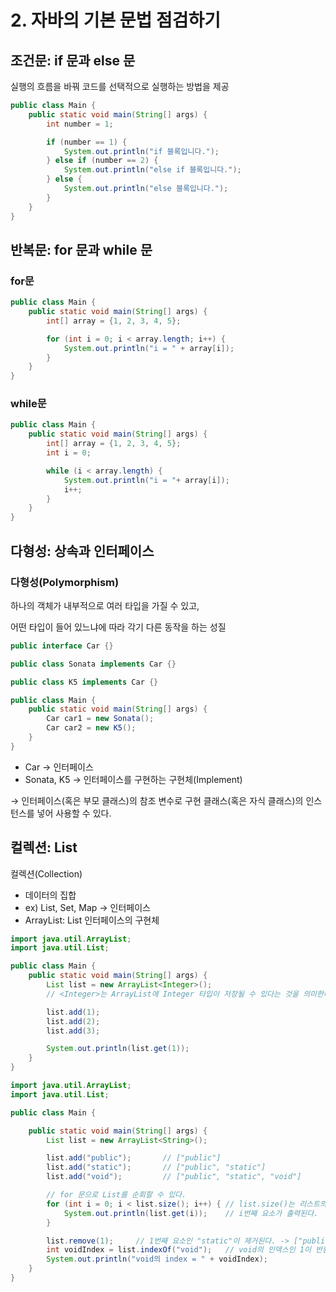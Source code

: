 # 2. 자바의 기본 문법 점검하기

## 조건문: if 문과 else 문

실행의 흐름을 바꿔 코드를 선택적으로 실행하는 방법을 제공

```java
public class Main {
    public static void main(String[] args) {
        int number = 1;

        if (number == 1) {
            System.out.println("if 블록입니다.");
        } else if (number == 2) {
            System.out.println("else if 블록입니다.");
        } else {
            System.out.println("else 블록입니다.");
        }
    }
}
```

## 반복문: for 문과 while 문

### for문

```java
public class Main {
    public static void main(String[] args) {
        int[] array = {1, 2, 3, 4, 5};

        for (int i = 0; i < array.length; i++) {
            System.out.println("i = " + array[i]);
        }
    }
}
```

### while문

```java
public class Main {
    public static void main(String[] args) {
        int[] array = {1, 2, 3, 4, 5};
        int i = 0;

        while (i < array.length) {
            System.out.println("i = "+ array[i]);
            i++;
        }
    }
}
```

## 다형성: 상속과 인터페이스

### 다형성(Polymorphism)

하나의 객체가 내부적으로 여러 타입을 가질 수 있고,

어떤 타입이 들어 있느냐에 따라 각기 다른 동작을 하는 성질

```java
public interface Car {}

public class Sonata implements Car {}

public class K5 implements Car {}

public class Main {
    public static void main(String[] args) {
        Car car1 = new Sonata();
        Car car2 = new K5();
    }
}
```

- Car → 인터페이스
- Sonata, K5 → 인터페이스를 구현하는 구현체(Implement)

→ 인터페이스(혹은 부모 클래스)의 참조 변수로 구현 클래스(혹은 자식 클래스)의 인스턴스를 넣어 사용할 수 있다.

## 컬렉션: List

컬렉션(Collection)

- 데이터의 집합
- ex) List, Set, Map → 인터페이스
- ArrayList: List 인터페이스의 구현체

```java
import java.util.ArrayList;
import java.util.List;

public class Main {
    public static void main(String[] args) {
        List list = new ArrayList<Integer>();
        // <Integer>는 ArrayList에 Integer 타입이 저장될 수 있다는 것을 의미한다.

        list.add(1);
        list.add(2);
        list.add(3);

        System.out.println(list.get(1));
    }
}

```

```java
import java.util.ArrayList;
import java.util.List;

public class Main {

    public static void main(String[] args) {
        List list = new ArrayList<String>();

        list.add("public");       // ["public"]
        list.add("static");       // ["public", "static"]
        list.add("void");         // ["public", "static", "void"]

        // for 문으로 List를 순회할 수 있다.
        for (int i = 0; i < list.size(); i++) { // list.size()는 리스트의 크기를 반환한다.
            System.out.println(list.get(i));    // i번째 요소가 출력된다.
        }

        list.remove(1);     // 1번째 요소인 "static"이 제거된다. -> ["public", "void"]
        int voidIndex = list.indexOf("void");   // void의 인덱스인 1이 반환된다.
        System.out.println("void의 index = " + voidIndex);
    }
}

```